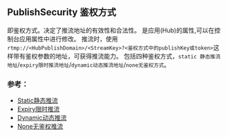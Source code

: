 ## PublishSecurity 鉴权方式
即鉴权方式。决定了推流地址的有效性和合法性。
是应用(Hub)的属性,可以在控制台应用属性中进行修改。
推流时，使用`rtmp://<HubPublishDomain>/<StreamKey>?<鉴权方式中的publishKey或token>`这样带有鉴权参数的地址，可获得推流能力。
包括四种鉴权方式，`static 静态推流地址`/`expiry限时推流地址`/`dynamic动态推流地址`/`none无鉴权方式`。


### 参考：

* [Static静态推流](Static静态推流.md)
* [Expiry限时推流](Dynamic限时推流.md)
* [Dynamic动态推流](Dynamic动态推流.md)
* [None无鉴权推流](None无鉴权推流.md)